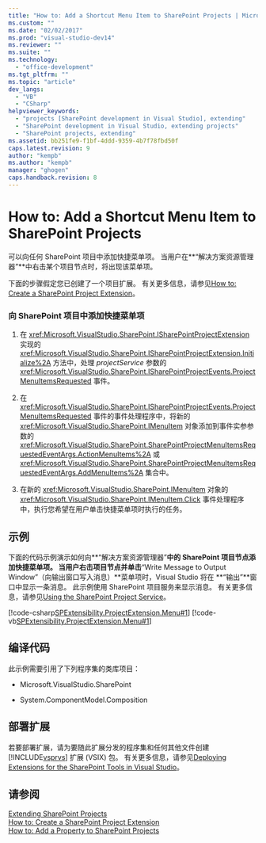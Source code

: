 ```yaml
---
title: "How to: Add a Shortcut Menu Item to SharePoint Projects | Microsoft Docs"
ms.custom: ""
ms.date: "02/02/2017"
ms.prod: "visual-studio-dev14"
ms.reviewer: ""
ms.suite: ""
ms.technology: 
  - "office-development"
ms.tgt_pltfrm: ""
ms.topic: "article"
dev_langs: 
  - "VB"
  - "CSharp"
helpviewer_keywords: 
  - "projects [SharePoint development in Visual Studio], extending"
  - "SharePoint development in Visual Studio, extending projects"
  - "SharePoint projects, extending"
ms.assetid: bb251fe9-f1bf-4ddd-9359-4b7f78fbd50f
caps.latest.revision: 9
author: "kempb"
ms.author: "kempb"
manager: "ghogen"
caps.handback.revision: 8
---
```

# How to: Add a Shortcut Menu Item to SharePoint Projects
  可以向任何 SharePoint 项目中添加快捷菜单项。  当用户在**“解决方案资源管理器”**中右击某个项目节点时，将出现该菜单项。  
  
 下面的步骤假定您已创建了一个项目扩展。  有关更多信息，请参见[How to: Create a SharePoint Project Extension](../sharepoint/how-to-create-a-sharepoint-project-extension.md)。  
  
### 向 SharePoint 项目中添加快捷菜单项  
  
1.  在 <xref:Microsoft.VisualStudio.SharePoint.ISharePointProjectExtension> 实现的 <xref:Microsoft.VisualStudio.SharePoint.ISharePointProjectExtension.Initialize%2A> 方法中，处理 *projectService* 参数的 <xref:Microsoft.VisualStudio.SharePoint.ISharePointProjectEvents.ProjectMenuItemsRequested> 事件。  
  
2.  在 <xref:Microsoft.VisualStudio.SharePoint.ISharePointProjectEvents.ProjectMenuItemsRequested> 事件的事件处理程序中，将新的 <xref:Microsoft.VisualStudio.SharePoint.IMenuItem> 对象添加到事件实参参数的 <xref:Microsoft.VisualStudio.SharePoint.SharePointProjectMenuItemsRequestedEventArgs.ActionMenuItems%2A> 或 <xref:Microsoft.VisualStudio.SharePoint.SharePointProjectMenuItemsRequestedEventArgs.AddMenuItems%2A> 集合中。  
  
3.  在新的 <xref:Microsoft.VisualStudio.SharePoint.IMenuItem> 对象的 <xref:Microsoft.VisualStudio.SharePoint.IMenuItem.Click> 事件处理程序中，执行您希望在用户单击快捷菜单项时执行的任务。  
  
## 示例  
 下面的代码示例演示如何向**“解决方案资源管理器”**中的 SharePoint 项目节点添加快捷菜单项。  当用户右击项目节点并单击**“Write Message to Output Window”（向输出窗口写入消息）**菜单项时，Visual Studio 将在 **“输出”**窗口中显示一条消息。  此示例使用 SharePoint 项目服务来显示消息。  有关更多信息，请参见[Using the SharePoint Project Service](../sharepoint/using-the-sharepoint-project-service.md)。  
  
 [!code-csharp[SPExtensibility.ProjectExtension.Menu#1](../snippets/csharp/VS_Snippets_OfficeSP/spextensibility.projectextension.menu/cs/extension/projectitemextensionmenu.cs#1)]
 [!code-vb[SPExtensibility.ProjectExtension.Menu#1](../snippets/visualbasic/VS_Snippets_OfficeSP/spextensibility.projectextension.menu/vb/extension/projectitemextensionmenu.vb#1)]  
  
## 编译代码  
 此示例需要引用了下列程序集的类库项目：  
  
-   Microsoft.VisualStudio.SharePoint  
  
-   System.ComponentModel.Composition  
  
## 部署扩展  
 若要部署扩展，请为要随此扩展分发的程序集和任何其他文件创建 [!INCLUDE[vsprvs](../sharepoint/includes/vsprvs-md.md)] 扩展 \(VSIX\) 包。  有关更多信息，请参见[Deploying Extensions for the SharePoint Tools in Visual Studio](../sharepoint/deploying-extensions-for-the-sharepoint-tools-in-visual-studio.md)。  
  
## 请参阅  
 [Extending SharePoint Projects](../sharepoint/extending-sharepoint-projects.md)   
 [How to: Create a SharePoint Project Extension](../sharepoint/how-to-create-a-sharepoint-project-extension.md)   
 [How to: Add a Property to SharePoint Projects](../sharepoint/how-to-add-a-property-to-sharepoint-projects.md)  
  
  